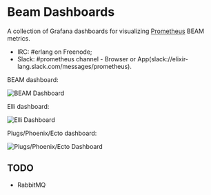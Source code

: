 # Beam Dashboards

A collection of Grafana dashboards for visualizing [Prometheus](https://github.com/deadtrickster/prometheus.erl) BEAM metrics.

- IRC: #erlang on Freenode;
- Slack: #prometheus channel - Browser or App(slack://elixir-lang.slack.com/messages/prometheus).

BEAM dashboard:

![BEAM Dashboard](https://raw.githubusercontent.com/deadtrickster/beam-dashboards/master/BEAM.png)

Elli dashboard:

![Elli Dashboard](https://raw.githubusercontent.com/deadtrickster/beam-dashboards/master/Elli.png)

Plugs/Phoenix/Ecto dashboard:

![Plugs/Phoenix/Ecto Dashboard](https://raw.githubusercontent.com/deadtrickster/beam-dashboards/master/Elixir.png)

## TODO

- RabbitMQ
